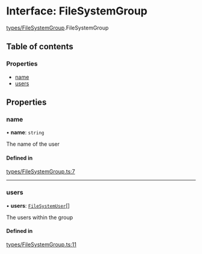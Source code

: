 # Interface: FileSystemGroup

[types/FileSystemGroup](../wiki/types.FileSystemGroup).FileSystemGroup

## Table of contents

### Properties

- [name](../wiki/types.FileSystemGroup.FileSystemGroup#name)
- [users](../wiki/types.FileSystemGroup.FileSystemGroup#users)

## Properties

### name

• **name**: `string`

The name of the user

#### Defined in

[types/FileSystemGroup.ts:7](https://github.com/LucEnden/unix-terminal-emulator/blob/8f4f902/src/types/FileSystemGroup.ts#L7)

___

### users

• **users**: [`FileSystemUser`](../wiki/types.FileSystemUser.FileSystemUser)[]

The users within the group

#### Defined in

[types/FileSystemGroup.ts:11](https://github.com/LucEnden/unix-terminal-emulator/blob/8f4f902/src/types/FileSystemGroup.ts#L11)
